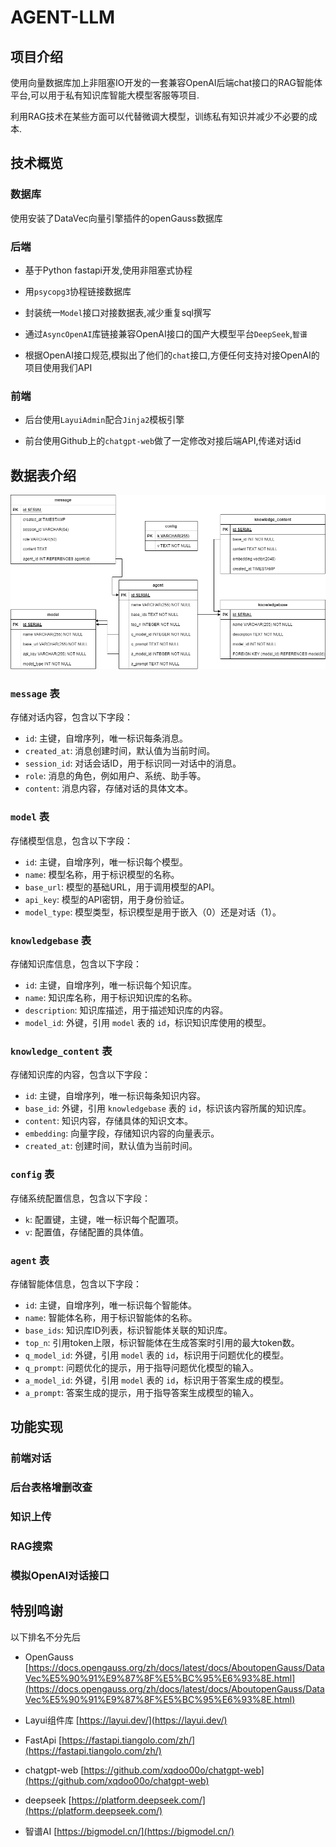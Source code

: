 # AGENT-LLM

## 项目介绍

使用向量数据库加上非阻塞IO开发的一套兼容OpenAI后端chat接口的RAG智能体平台,可以用于私有知识库智能大模型客服等项目.

利用RAG技术在某些方面可以代替微调大模型，训练私有知识并减少不必要的成本.

## 技术概览

### 数据库

使用安装了DataVec向量引擎插件的openGauss数据库

### 后端

- 基于Python fastapi开发,使用非阻塞式协程

- 用`psycopg3`协程链接数据库

- 封装统一`Model`接口对接数据表,减少重复sql撰写

- 通过`AsyncOpenAI`库链接兼容OpenAI接口的国产大模型平台`DeepSeek`,`智谱`

- 根据OpenAI接口规范,模拟出了他们的`chat`接口,方便任何支持对接OpenAI的项目使用我们API

### 前端

- 后台使用`LayuiAdmin`配合`Jinja2`模板引擎

- 前台使用Github上的`chatgpt-web`做了一定修改对接后端API,传递对话id

## 数据表介绍

![](./img/er.png)

### `message` 表
存储对话内容，包含以下字段：
- `id`: 主键，自增序列，唯一标识每条消息。
- `created_at`: 消息创建时间，默认值为当前时间。
- `session_id`: 对话会话ID，用于标识同一对话中的消息。
- `role`: 消息的角色，例如用户、系统、助手等。
- `content`: 消息内容，存储对话的具体文本。

### `model` 表
存储模型信息，包含以下字段：
- `id`: 主键，自增序列，唯一标识每个模型。
- `name`: 模型名称，用于标识模型的名称。
- `base_url`: 模型的基础URL，用于调用模型的API。
- `api_key`: 模型的API密钥，用于身份验证。
- `model_type`: 模型类型，标识模型是用于嵌入（0）还是对话（1）。

### `knowledgebase` 表
存储知识库信息，包含以下字段：
- `id`: 主键，自增序列，唯一标识每个知识库。
- `name`: 知识库名称，用于标识知识库的名称。
- `description`: 知识库描述，用于描述知识库的内容。
- `model_id`: 外键，引用 `model` 表的 `id`，标识知识库使用的模型。

### `knowledge_content` 表
存储知识库的内容，包含以下字段：
- `id`: 主键，自增序列，唯一标识每条知识内容。
- `base_id`: 外键，引用 `knowledgebase` 表的 `id`，标识该内容所属的知识库。
- `content`: 知识内容，存储具体的知识文本。
- `embedding`: 向量字段，存储知识内容的向量表示。
- `created_at`: 创建时间，默认值为当前时间。

### `config` 表
存储系统配置信息，包含以下字段：
- `k`: 配置键，主键，唯一标识每个配置项。
- `v`: 配置值，存储配置的具体值。

### `agent` 表
存储智能体信息，包含以下字段：
- `id`: 主键，自增序列，唯一标识每个智能体。
- `name`: 智能体名称，用于标识智能体的名称。
- `base_ids`: 知识库ID列表，标识智能体关联的知识库。
- `top_n`: 引用token上限，标识智能体在生成答案时引用的最大token数。
- `q_model_id`: 外键，引用 `model` 表的 `id`，标识用于问题优化的模型。
- `q_prompt`: 问题优化的提示，用于指导问题优化模型的输入。
- `a_model_id`: 外键，引用 `model` 表的 `id`，标识用于答案生成的模型。
- `a_prompt`: 答案生成的提示，用于指导答案生成模型的输入。

## 功能实现

### 前端对话

### 后台表格增删改查

### 知识上传

### RAG搜索

### 模拟OpenAI对话接口

## 特别鸣谢

以下排名不分先后

- OpenGauss [https://docs.opengauss.org/zh/docs/latest/docs/AboutopenGauss/DataVec%E5%90%91%E9%87%8F%E5%BC%95%E6%93%8E.html](https://docs.opengauss.org/zh/docs/latest/docs/AboutopenGauss/DataVec%E5%90%91%E9%87%8F%E5%BC%95%E6%93%8E.html)

- Layui组件库  [https://layui.dev/](https://layui.dev/)

- FastApi [https://fastapi.tiangolo.com/zh/](https://fastapi.tiangolo.com/zh/)

- chatgpt-web [https://github.com/xqdoo00o/chatgpt-web](https://github.com/xqdoo00o/chatgpt-web)

- deepseek [https://platform.deepseek.com/](https://platform.deepseek.com/)

- 智谱AI [https://bigmodel.cn/](https://bigmodel.cn/)

